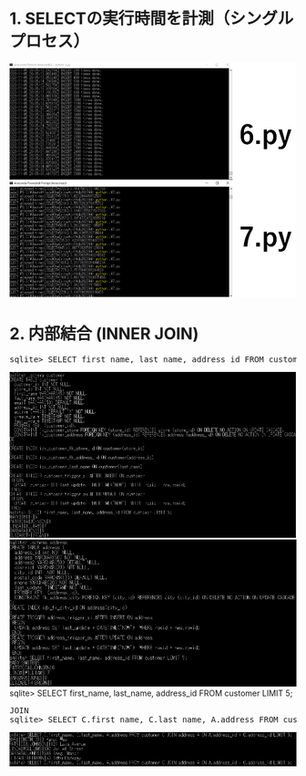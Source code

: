 # 1. SELECTの実行時間を計測（シングルプロセス）
<img src="7-6.png">

# 2. 内部結合 (INNER JOIN)
<pre>
sqlite> SELECT first_name, last_name, address_id FROM customer LIMIT 5;
</pre>
<img src="customer.png">

<img src="address.png">
sqlite> SELECT first_name, last_name, address_id FROM customer LIMIT 5;

<pre>
JOIN  
sqlite> SELECT C.first_name, C.last_name, A.address FROM customer C JOIN address A ON A.address_id = C.address_id LIMIT 5;
</pre>
<img src="join1.png">
